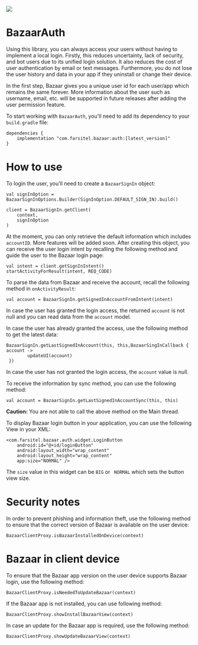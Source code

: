 [![](https://api.bintray.com/packages/shayanpourvatan/BazaarAuth/BazaarAuth/images/download.svg
)](https://bintray.com/beta/#/shayanpourvatan/BazaarAuth?tab=packages)  

# BazaarAuth

Using this library, you can always access your users without having to implement a local login. Firstly, this reduces uncertainty, lack of security, and bot users due to its unified login solution. It also reduces the cost of user authentication by email or text messages. Furthermore, you do not lose the user history and data in your app if they uninstall or change their device.

In the first step, Bazaar gives you a unique user id for each user/app which remains the same forever. More information about the user such as username, email, etc. will be supported in future releases after adding the user permission feature.

To start working with `BazaarAuth`, you'll need to add its dependency to your `build.gradle` file:

```
dependencies {
    implementation "com.farsitel.bazaar:auth:[latest_version]"
}
```

# How to use

To login the user, you'll need to create a `BazaarSignIn` object:

```
val signInOption = BazaarSignInOptions.Builder(SignInOption.DEFAULT_SIGN_IN).build()

client = BazaarSignIn.getClient(
    context,
    signInOption
)
```

At the moment, you can only retrieve the default information which includes `accountID`. More features will be added soon. After creating this object, you can receive the user login intent by recalling the following method and guide the user to the Bazaar login page:

```
val intent = client.getSignInIntent()
startActivityForResult(intent, REQ_CODE)
```

To parse the data from Bazaar and receive the account, recall the following method in `onActivityResult`:

```
val account = BazaarSignIn.getSignedInAccountFromIntent(intent)
```

In case the user has granted the login access, the returned `account` is not null and you can read data from the `account` model.

In case the user has already granted the access, use the following method to get the latest data:

```
BazaarSignIn.getLastSignedInAccount(this, this,BazaarSingInCallback { account ->
        updateUI(account)
 })
```

In case the user has not granted the login access, the `account` value is null.

To receive the information by sync method, you can use the following method:
```
val account = BazaarSignIn.getLastSignedInAccountSync(this, this)
```
**Caution:** You are not able to call the above method on the Main thread.

To display Bazaar login button in your application, you can use the following View in your XML:

```
<com.farsitel.bazaar.auth.widget.LoginButton
    android:id="@+id/loginButton"
    android:layout_width="wrap_content"
    android:layout_height="wrap_content"
    app:size="NORMAL" />
```

The `size` value in this widget can be `BIG` or ` NORMAL` which sets the button view size.

# Security notes

In order to prevent phishing and information theft, use the following method to ensure that the correct version of Bazaar is available on the user device:

```
BazaarClientProxy.isBazaarInstalledOnDevice(context)
```

# Bazaar in client device

To ensure that the Bazaar app version on the user device supports Bazaar login, use the following method:

```
BazaarClientProxy.isNeededToUpdateBazaar(context)
```

If the Bazaar app is not installed, you can use following method:

```
BazaarClientProxy.showInstallBazaarView(context)
```

In case an update for the Bazaar app is required, use the following method:

```
BazaarClientProxy.showUpdateBazaarView(context)
```
